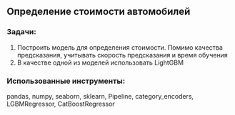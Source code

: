 ## Определение стоимости автомобилей
### Задачи:
1. Построить модель для определения стоимости. Помимо качества предсказания, учитывать скорость предсказания и время обучения
2. В качестве одной из моделей использовать LightGBM


### Использованные инструменты:
pandas, numpy, seaborn, sklearn, Pipeline, category_encoders, LGBMRegressor, CatBoostRegressor
